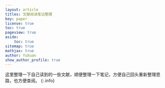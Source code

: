 ```yaml
---
layout: article
titles: 文献阅读笔记整理
key: paper
license: true
toc: true
pageview: true
aside:
    toc: true
sitemap: true
mathjax: true
author: YuXuan
show_author_profile: true
---
```


这里整理一下自己读到的一些文献，顺便整理一下笔记，方便自己回头重新整理思路，也方便查阅。
{:.info}